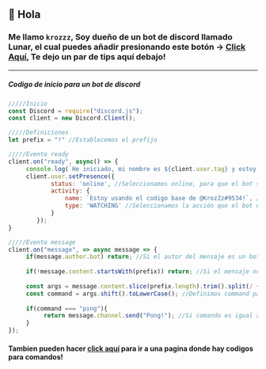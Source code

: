 ## 👋 Hola
### Me llamo `krozzz`, Soy dueño de un bot de discord llamado **Lunar**, el cual puedes añadir presionando este botón -> **[Click Aquí](https://dsc.gg/lunarbot)**, Te dejo un par de tips aquí debajo!
---
##### Codigo de inicio para un bot de discord
```js
/////Inicio
const Discord = require("discord.js");
const client = new Discord.Client();

/////Definiciones
let prefix = "!" //Establecemos el prefijo

/////Evento ready
client.on("ready", async() => {
     console.log(`He iniciado, mi nombre es ${client.user.tag} y estoy en ${client.guild.cache.size} servidores!`) //Enviaremos un mensaje a nuestra consola
     client.user.setPresence({
			status: 'online', //Seleccionamos online, para que el bot se vea online, puedes elejir, "online"/"idle"/"dnd"
			activity: {
				name: `Estoy usando el codigo base de @KrozZz#9534!`, //Seleccionamos un estado para nuestro bot, pueden cambiar esto!
				type: 'WATCHING' //Seleccionamos la acción que el bot esta haciendo, en este caso es WATCHING(Viendo), pueden elejir, "PLAYING"/"WATCHING"/"STREAMING", en español: Jugando, Viendo, Stremeando
			}
		});
}

/////Evento message
client.on("message", => async message => {
     if(message.author.bot) return; //Si el autor del mensaje es un bot, no funcionara ningun comando
     
     if(!message.content.startsWith(prefix)) return; //Si el mensaje no inicia con el prefijo, no funcionara ningun comando
    
     const args = message.content.slice(prefix.length).trim().split(/ +/g); //Definimos args, para que solo funcione si el principio del mensaje es el prefix y el comando
     const command = args.shift().toLowerCase(); //Definimos command para evitar poner **if(!message.content.startsWith(prefix + "comando"))**
     
     if(command === "ping"){
          return message.channel.send("Pong!"); //Si comando es igual a ping, retorna pong
     }
});
```
#### Tambien pueden hacer [click aquí](https://portalmybot.com/codes) para ir a una pagina donde hay codigos para comandos!
